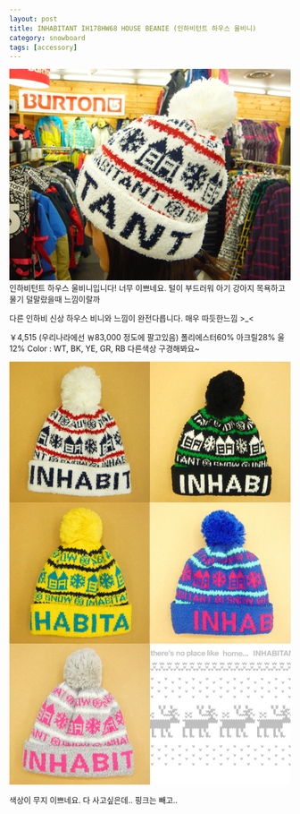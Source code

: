 ```yaml
---
layout: post
title: INHABITANT IH178HW68 HOUSE BEANIE (인하비턴트 하우스 울비니)
category: snowboard
tags: [accessory]
---
```

![이니하비턴트 비니](/images/posts/inhabitant_02.gif)
인하비턴트 하우스 울비니입니다! 너무 이쁘네요. 털이 부드러워 아기 강아지 목욕하고 물기 덜말랐을때 느낌이랄까

다른 인하비 신상 하우스 비니와 느낌이 완전다릅니다. 매우 따듯한느낌 >_<

￥4,515 (우리나라에선 ￦83,000 정도에 팔고있음)
폴리에스터60% 아크릴28% 울12%
Color : WT, BK, YE, GR, RB
다른색상 구경해봐요~

![이니하비턴트 비니](/images/posts/inhabitant_01.jpg)

색상이 무지 이쁘네요. 다 사고싶은데.. 핑크는 빼고.. 